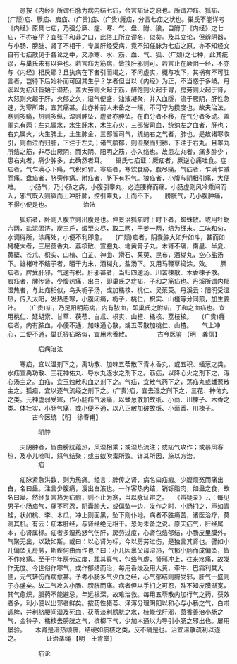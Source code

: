 <!-- { "loadSidebar": true } -->
　　愚按《内经》所谓任脉为病内结七疝，合言疝证之原也。所谓冲疝、狐疝、(疒颓)疝、厥疝、瘕疝、(疒贵)疝、(疒贵)癃疝，分言七疝之状也。巢氏不能详考《内经》原具七疝，乃强分厥、症、寒、气、盘、附、狼，自附于《内经》之七疝，不亦妄乎？宜张子和非之曰，此俗工所立谬名，似矣。及其立论，但辨阴器，与小肠、膀胱、肾了不相干，专属肝经受病，竟不知任脉为七疝之原，亦不知经文自有七疝散见于各论之中，又添寒、水、筋、血、气、狐、(疒颓)之七种，此其疵谬，与巢氏未有以异也。若言疝为筋病，皆挟肝邪则可。若言止在厥阴一经，不亦与《内经》相戾耶？且执病在下者引而竭之，不问虚实，概与攻下，其祸有不可胜言者，岂待下后始补而可回其生乎？学者但当以《内经》为正，不当惑于多岐。丹溪以为疝证皆始于湿热，盖大劳则火起于筋，醉饱则火起于胃，房劳则火起于肾，大怒则火起于肝，火郁之久，湿气便盛，浊液凝聚，并入血隧，流于厥阴，肝性急速，为寒所束，宜其痛甚。此亦补前人未备之一端，不可守为揆度也。故夫治法，寒则多痛，热则多纵，湿则肿坠，虚者亦肿坠。在血分者不移，在气分者多动。盖睪丸有两：左丸属水，水生肝木，木生心火，三部皆司血，统纳左之血者，肝也；右丸属火，火生脾土，土生肺金，三部皆司气，统纳右之气者，肺也。是故诸寒收引，则血泣而归肝，下注于左丸；诸气膹郁，则湿聚而归肺，下注于右丸。且睪丸所络之筋，非尽由厥阴，而太阴、阳明之筋，亦入络也。故患左丸者，痛多肿少；患右丸者，痛少肿多，此确然者耳。　　巢氏七疝证：厥疝者，厥逆心痛吐食。症疝者，气乍满心下痛，气积如臂。寒疝者，寒饮食胁，腹尽痛。气疝者，乍满乍减而痛。盘疝者，脐旁作痛。附疝者，脐下有积气。狼疝者，小腹与阴相引痛，大便难。　　小肠气，乃小肠之病。小腹引睾丸，必连腰脊而痛。小肠虚则风冷乘间而入，邪气既入则厥而上冲肝肺，控引睪丸，上而不下。　　膀胱气，乃小腹肿痛，不得小便是也。
　　　　　治法

　　狐疝者，卧则入腹立则出腹是也。仲景治狐疝时上时下者，蜘蛛散。或用牡蛎六两，盐泥固济，炭三斤，煅至火尽，取二两，干姜一两，焙为细末。二味和匀，水调得所，涂痛处，小便不利即愈。　　(疒颓)疝者，阴囊肿大如升如斗，甚而如栲栳大者，三层茴香丸、荔核散、宣胞丸、地黄膏子丸。木肾不痛，南星、半夏、黄蘗、苍朮、枳实、山楂、白芷、神曲、滑石、茱萸、昆布，酒糊丸，空心盐汤下。雄楮叶不结子者，晒干为末，酒糊丸，盐汤下。又用马鞭草捣涂，效。　　厥疝者，脾受肝邪，气逆有积。肝邪甚者，当归四逆汤、川苦楝散、木香楝子散。　　瘕疝者，脾传肾，少腹热痛，出白，即巢氏之症疝，子和之筋疝也。丹溪所谓内郁湿热者，与此疝相似，乌头栀子汤，或加橘核、桃仁、吴茱萸。丹溪云：阳明受湿热，传入太阳，发热恶寒，小腹闭痛，栀子，桃仁，枳实、山楂等分同煎，加生姜汁。　　(疒贵)疝，乃足阳明筋病，内有脓血，即巢氏之附疝，子和之血疝也。宜用桃仁、延胡索、甘草、茯苓、白朮、枳实、山楂、橘核、荔枝核。　　(疒贵)癃疝者，内有脓血，小便不通，加味通心散，或五苓散加桃仁、山楂。　　气上冲心，二便不通，巢氏狼疝略似，宜用木香散。
　　　　古今医鉴 【明　龚信】

　　　　　疝病治法

　　寒疝，宜以温剂下之，禹功散、加味五苓散下青木香丸，或五积、蟠葱之类。水疝宜禹功散、三花神佑丸、导水丸逐水之剂下之。筋疝，以降心火之剂下之，泻心汤主之。血疝，宜玉烛散和血之剂下之。气疝，宜散气药下之，荡疝丸或蟠葱散主之。狐疝，宜以逐气流经之剂下之。(疒贵)疝，宜去湿之剂下之，三花、神佑丸之类。元神虚弱受寒，作小肠疝气滚痛，以蟠葱散加故纸、小茴、川楝子、木香之类。体壮实，小肠气痛，或小便不通，以八正散加破故纸、小茴香、川楝子。
　　　　古今医统 【明　徐春甫】

　　　　　阴肿

　　夫阴肿者，皆由膀胱蕴热，风湿相乘；或湿热流注；或疝气攻作；或暴风客热，及小儿啼叫，怒气结聚；或虫蚁吹毒所致。详其所因，施以方治。
　　　　　疝

　　疝脉紧急洪数，则为热痛。经言：脾传之肾，病名曰疝瘕。少腹烦冤而痛出白，名曰蛊。注言少腹痛，溲出白液也。一作客热内结，销铄脂肉，如蛊之食，故名曰蛊。然经复言热为疝瘕，则不止为寒，当以脉证辨之。　　《辨疑录》云：每见男子小肠疝气，痛不可忍，阴囊肿大，或偏坠一边，发作之时，小肠扪之，声如青蛙，状如桃、李、木瓜，冲上则面黑，坠下则仆地。病者不胜痛苦，诸医治疗，莫测其机。有云：疝本肝经，与肾经绝无相干。恐为未备之说。原夫疝气，肝经属本，心肾属标。疝者多湿热怒气伤肝，房劳过度，心肾包络郁结，小肠皮里膜外，气聚无出，以致如斯。或曰：以心肾为标，今以房劳过伤，是独言其肾也。譬如小儿偏坠无房劳，斯疾何由而作也？曰：小儿因禀父母湿热，气郁小肠而成偏坠，皆不作疼痛。至于中年房劳过度，戕其真气，包络气虚，肾邪冲上，往来疼痛，故发作无度。今世俗作寒气，或作郁结而治，每用香燥及用大黄、牵牛、巴霜利其大便，元气转伤而病愈甚。予考小肠多气少血之经，心气郁结则腑受邪，肝气一盛则子亦盛矣。故二气攻入小肠、膀胱而痛。病者但以手扪之可忍，殊不知皮膜渐宽，其气愈炽，服药不能避忌，年远根深，故难治救。每用五苓散内加行气之药，获效者多，利小便以出邪者鲜矣。按药性猪苓、泽泻分理阴阳以和心与小肠之气，白朮调脾，并利脐腰间湿及死血，茯苓淡利膀胱之水，桂能伐肝邪，茴香善治小肠之气，金铃子、橘核去膀胱之气，槟榔下气，少加木通以为导引小肠之邪出也。屡用屡验。　　木肾是湿热顽痹，结硬如痰核之类，反不痛是也。治宜温散疏利以逐之。
　　　　证治凖绳 【明　王肯堂】

　　　　　疝论

